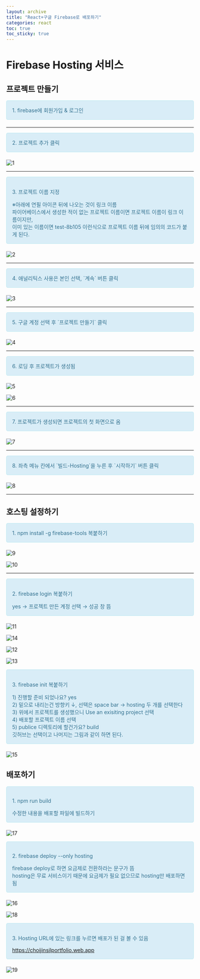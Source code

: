 ```yaml
---
layout: archive
title: "React+구글 Firebase로 배포하기"
categories: react
toc: true
toc_sticky: true
---
```


# Firebase Hosting 서비스

## 프로젝트 만들기

<div style="padding: 15px; border: 1px solid transparent; border-color: transparent; margin-bottom: 20px; border-radius: 4px; color: #31708f; background-color: #d9edf7; border-color: #bce8f1;">
  <div>1. firebase에 회원가입 & 로그인</div>
</div>

---

<div style="padding: 15px; border: 1px solid transparent; border-color: transparent; margin-bottom: 20px; border-radius: 4px; color: #31708f; background-color: #d9edf7; border-color: #bce8f1;">
  <div>2. 프로젝트 추가 클릭</div>
</div>

![1](https://github.com/chlwlstlf/portfolio/assets/63334368/a5df2403-3100-4318-bdfd-f4efbf3106ef)

---

<div style="padding: 15px; border: 1px solid transparent; border-color: transparent; margin-bottom: 20px; border-radius: 4px; color: #31708f; background-color: #d9edf7; border-color: #bce8f1;">
  <p>3. 프로젝트 이름 지정</p>
  <div>※아래에 연필 아이콘 뒤에 나오는 것이 링크 이름</div>
  <div>파이어베이스에서 생성한 적이 없는 프로젝트 이름이면 프로젝트 이름이 링크 이름이지만,</div>
  <div>이미 있는 이름이면 test-8b105 이런식으로 프로젝트 이름 뒤에 임의의 코드가 붙게 된다.</div>
</div>

![2](https://github.com/chlwlstlf/portfolio/assets/63334368/6bacd937-c0a4-4e6f-8613-e6a2cc2cb5c7)

---

<div style="padding: 15px; border: 1px solid transparent; border-color: transparent; margin-bottom: 20px; border-radius: 4px; color: #31708f; background-color: #d9edf7; border-color: #bce8f1;">
  <div>4. 애널리틱스 사용은 본인 선택, `계속` 버튼 클릭</div>
</div>

![3](https://github.com/chlwlstlf/portfolio/assets/63334368/d171ac4d-c594-4fdc-ad10-c2c2a123be1d)

---

<div style="padding: 15px; border: 1px solid transparent; border-color: transparent; margin-bottom: 20px; border-radius: 4px; color: #31708f; background-color: #d9edf7; border-color: #bce8f1;">
  <div>5. 구글 계정 선택 후 `프로젝트 만들기` 클릭</div>
</div>

![4](https://github.com/chlwlstlf/portfolio/assets/63334368/72853f07-cbca-4ac2-a83d-97cc78b9e814)

---

<div style="padding: 15px; border: 1px solid transparent; border-color: transparent; margin-bottom: 20px; border-radius: 4px; color: #31708f; background-color: #d9edf7; border-color: #bce8f1;">
  <div>6. 로딩 후 프로젝트가 생성됨</div>
</div>

![5](https://github.com/chlwlstlf/portfolio/assets/63334368/254661d1-3d41-4c46-99bf-7b92bb9b2fea)

![6](https://github.com/chlwlstlf/portfolio/assets/63334368/4078632a-c1ff-45cc-909c-c481d802491b)

---

<div style="padding: 15px; border: 1px solid transparent; border-color: transparent; margin-bottom: 20px; border-radius: 4px; color: #31708f; background-color: #d9edf7; border-color: #bce8f1;">
  <div>7. 프로젝트가 생성되면 프로젝트의 첫 화면으로 옴</div>
</div>

![7](https://github.com/chlwlstlf/portfolio/assets/63334368/5d326a38-5859-41bf-9bff-622b09150ec9)

---

<div style="padding: 15px; border: 1px solid transparent; border-color: transparent; margin-bottom: 20px; border-radius: 4px; color: #31708f; background-color: #d9edf7; border-color: #bce8f1;">
  <div>8. 좌측 메뉴 칸에서 `빌드-Hosting`을 누른 후 `시작하기` 버튼 클릭</div>
</div>

![8](https://github.com/chlwlstlf/portfolio/assets/63334368/a40307b8-1786-44b0-96df-4c88cd574418)

---

## 호스팅 설정하기

<div style="padding: 15px; border: 1px solid transparent; border-color: transparent; margin-bottom: 20px; border-radius: 4px; color: #31708f; background-color: #d9edf7; border-color: #bce8f1;">
  <div>1. npm install -g firebase-tools 복붙하기</div>
</div>

![9](https://github.com/chlwlstlf/portfolio/assets/63334368/22bb3abf-b7e1-4c0a-a4e3-bd52264c1cc7)

![10](https://github.com/chlwlstlf/portfolio/assets/63334368/0424a0a6-0723-4053-8ce2-165bd1c9c1ad)

---

<div style="padding: 15px; border: 1px solid transparent; border-color: transparent; margin-bottom: 20px; border-radius: 4px; color: #31708f; background-color: #d9edf7; border-color: #bce8f1;">
  <p>2. firebase login 복붙하기</p>
  <div>yes → 프로젝트 만든 계정 선택 → 성공 창 뜸</div>
</div>

![11](https://github.com/chlwlstlf/portfolio/assets/63334368/f27a60d4-9cc3-47b5-a6a6-baedcfdf8560)

![14](https://github.com/chlwlstlf/portfolio/assets/63334368/cb60642b-9fbc-4994-a38f-41a1e8e45125)

![12](https://github.com/chlwlstlf/portfolio/assets/63334368/5efe6e48-c18f-4784-bcb8-828eb25211e6)

![13](https://github.com/chlwlstlf/portfolio/assets/63334368/392ff76b-825e-4dec-8b31-81eaf5a32341)

<div style="padding: 15px; border: 1px solid transparent; border-color: transparent; margin-bottom: 20px; border-radius: 4px; color: #31708f; background-color: #d9edf7; border-color: #bce8f1;">
  <p>3. firebase init 복붙하기</p>
  <div>1) 진행할 준비 되었나요? yes</div>
  <div>2) 밑으로 내리는건 방향키 ↓, 선택은 space bar → hosting 두 개를 선택한다</div>
  <div>3) 위에서 프로젝트를 생성했으니 Use an exisiting project 선택</div>
  <div>4) 배포할 프로젝트 이름 선택</div>
  <div>5) publice 디렉토리에 할건가요? build</div>
  <div>깃허브는 선택이고 나머지는 그림과 같이 하면 된다.</div>
</div>

![15](https://github.com/chlwlstlf/portfolio/assets/63334368/714aea30-4090-489f-92a3-246765d4a97f)

## 배포하기

<div style="padding: 15px; border: 1px solid transparent; border-color: transparent; margin-bottom: 20px; border-radius: 4px; color: #31708f; background-color: #d9edf7; border-color: #bce8f1;">
  <p>1. npm run build</p>
  <div>수정한 내용을 배포할 파일에 빌드하기</div>
</div>

![17](https://github.com/chlwlstlf/portfolio/assets/63334368/c26230ba-24d7-4d27-862f-83a226139968)

<div style="padding: 15px; border: 1px solid transparent; border-color: transparent; margin-bottom: 20px; border-radius: 4px; color: #31708f; background-color: #d9edf7; border-color: #bce8f1;">
  <p>2. firebase deploy --only hosting</p>
  <div>firebase deploy로 하면 요금제로 전환하라는 문구가 뜸</div>
  <div>hosting은 무료 서비스이기 때문에 요금제가 필요 없으므로 hosting만 배포하면 됨</div>
</div>

![16](https://github.com/chlwlstlf/portfolio/assets/63334368/3bffcc6b-b821-41c0-9963-f3a7f33016a8)

![18](https://github.com/chlwlstlf/portfolio/assets/63334368/d6bc9ff5-9899-4531-bc48-17719bffc8b8)

<div style="padding: 15px; border: 1px solid transparent; border-color: transparent; margin-bottom: 20px; border-radius: 4px; color: #31708f; background-color: #d9edf7; border-color: #bce8f1;">
  <p>3. Hosting URL에 있는 링크를 누르면 배포가 된 걸 볼 수 있음</p>
  <a href="https://choijinsilportfolio.web.app">https://choijinsilportfolio.web.app</a>
</div>

![19](https://github.com/chlwlstlf/portfolio/assets/63334368/d1fbac85-9d86-4396-b506-f4200caae278)
